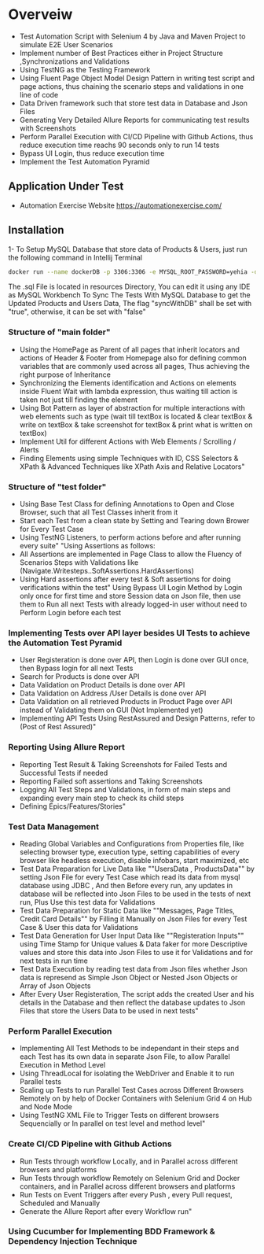 # Overveiw
- Test Automation Script with Selenium 4 by Java and Maven Project to simulate E2E User Scenarios
- Implement number of Best Practices either in Project Structure ,Synchronizations and Validations 
- Using TestNG as the Testing Framework
- Using Fluent Page Object Model Design Pattern in writing test script and page actions, thus chaining the scenario steps and validations in one line of code
- Data Driven framework such that store test data in Database and Json Files
- Generating Very Detailed Allure Reports for communicating test results with Screenshots
- Perform Parallel Execution with CI/CD Pipeline with Github Actions, thus reduce execution time reachs 90 seconds only to run 14 tests
- Bypass UI Login, thus reduce execution time
- Implement the Test Automation Pyramid
  
## Application Under Test
- Automation Exercise Website https://automationexercise.com/

## Installation
1- To Setup MySQL Database that store data of Products & Users, just run the following command in Intellij Terminal
```bash
docker run --name dockerDB -p 3306:3306 -e MYSQL_ROOT_PASSWORD=yehia -d mysql; Start-Sleep -Seconds 20; docker cp src/test/resources/DBFiles/ProductsAndUsers.sql dockerDB:/ProductsAndUsers.sql; docker exec -i dockerDB mysql -u root -p'yehia' -e "SOURCE /ProductsAndUsers.sql;" 
```
The .sql File is located in resources Directory, You can edit it using any IDE as MySQL Workbench
To Sync The Tests With MySQL Database to get the Updated Products and Users Data, The flag "syncWithDB" shall be set with "true", otherwise, it can be set with "false" 

### Structure of "main folder"
- Using the HomePage as Parent of all pages that inherit locators and actions of Header & Footer from Homepage also for defining common variables that are commonly used across all pages, Thus achieving the right purpose of Inheritance
- Synchronizing the Elements identification and Actions on elements inside Fluent Wait with lambda expression, thus waiting till action is taken not just till finding the element
- Using Bot Pattern as layer of abstraction for multiple interactions with web elements such as type (wait till textBox is located & clear textBox & write on textBox & take screenshot for textBox & print what is written on textBox)
- Implement Util for different Actions with Web Elements / Scrolling / Alerts
- Finding Elements using simple Techniques with ID, CSS Selectors & XPath & Advanced Techniques like XPath Axis and Relative Locators"

### Structure of "test folder"
- Using Base Test Class for defining Annotations to Open and Close Browser, such that all Test Classes inherit from it
- Start each Test from a clean state by Setting and Tearing down Brower for Every Test Case
- Using TestNG Listeners, to perform actions before and after running every suite"
"Using Assertions as follows:
- All Assertions are implemented in Page Class to allow the Fluency of Scenarios Steps with Validations like (Navigate.Writesteps..SoftAssertions.HardAssertions)
- Using Hard assertions after every test & Soft assertions for doing verifications within the test"
Using Bypass UI Login Method by Login only once for first time and store Session data on Json file, then use them to Run all next Tests with already logged-in user without need to Perform Login before each test

### Implementing Tests over API layer besides UI Tests to achieve the Automation Test Pyramid
- User Registeration is done over API, then Login is done over GUI once, then Bypass login for all next Tests
- Search for Products is done over API
- Data Validation on Product Details is done over API
- Data Validation on Address /User Details is done over API
- Data Validation on all retrieved Products in Product Page over API instead of Validating them on GUI (Not Implemented yet)
- Implementing API Tests Using RestAssured and Design Patterns, refer to (Post of Rest Assured)"

### Reporting Using Allure Report
- Reporting Test Result & Taking Screenshots for Failed Tests and Successful Tests if needed
- Reporting Failed soft assertions and Taking Screenshots 
- Logging All Test Steps and Validations, in form of main steps and expanding every main step to check its child steps
- Defining Epics/Features/Stories"

### Test Data Management
- Reading Global Variables and Configurations from Properties file, like selecting browser type, execution type, setting capabilities of every browser like headless execution, disable infobars, start maximized, etc
- Test Data Preparation for Live Data like ""UsersData , ProductsData"" by setting Json File for every Test Case which read its data from mysql database using JDBC , And then Before every run, any updates in database will be reflected into Json Files to be used in the tests of next run, Plus Use this test data for Validations
- Test Data Preparation for Static Data like ""Messages, Page Titles, Credit Card Details"" by Filling it Manually on Json Files for every Test Case & User this data for Validations
- Test Data Generation for User Input Data like ""Registeration Inputs"" using Time Stamp for Unique values & Data faker for more Descriptive values and store this data into Json Files to use it for Validations and for next tests in run time
- Test Data Execution by reading test data from Json files whether Json data is represend as Simple Json Object or Nested Json Objects or Array of Json Objects
- After Every User Registeration, The script adds the created User and his details in the Database and then reflect the database updates to Json Files that store the Users Data to be used in next tests"

### Perform Parallel Execution
- Implementing All Test Methods to be independant in their steps and each Test has its own data in separate Json File, to allow Parallel Execution in Method Level
- Using ThreadLocal for isolating the WebDriver and Enable it to run Parallel tests
- Scaling up Tests to run Parallel Test Cases across Different Browsers Remotely on by help of Docker Containers with Selenium Grid 4 on Hub and Node Mode
- Using TestNG XML File to Trigger Tests on different browsers Sequencially or In parallel on test level and method level"

### Create CI/CD Pipeline with Github Actions
- Run Tests through workflow Locally, and in Parallel across different browsers and platforms 
- Run Tests through workflow Remotely on Selenium Grid and Docker containers, and in Parallel across different browsers and platforms 
- Run Tests on Event Triggers after every Push , every Pull request, Scheduled and Manually
- Generate the Allure Report after every Workflow run"

### Using Cucumber for Implementing BDD Framework & Dependency Injection Technique
